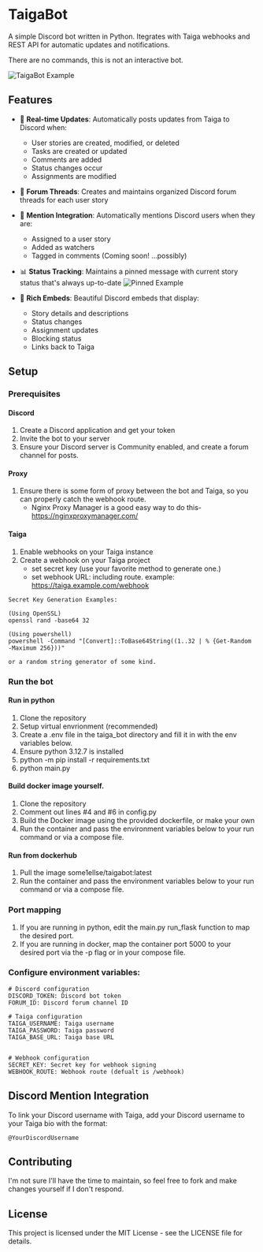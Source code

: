 # TaigaBot

A simple Discord bot written in Python.
Itegrates with Taiga webhooks and REST API for automatic updates and notifications.

There are no commands, this is not an interactive bot.

![TaigaBot Example](https://some1ellse.s3.us-west-2.amazonaws.com/images/TaigaBot_Example.png)

## Features

- 🔄 **Real-time Updates**:
Automatically posts updates from Taiga to Discord when:
  - User stories are created, modified, or deleted
  - Tasks are created or updated
  - Comments are added
  - Status changes occur
  - Assignments are modified

- 📌 **Forum Threads**: Creates and maintains organized Discord forum threads for each user story

- 👥 **Mention Integration**: Automatically mentions Discord users when they are:
  - Assigned to a user story
  - Added as watchers
  - Tagged in comments (Coming soon! ...possibly)

- 📊 **Status Tracking**: Maintains a pinned message with current story status that's always up-to-date
![Pinned Example](https://some1ellse.s3.us-west-2.amazonaws.com/images/Status_embed.png)

- 🎨 **Rich Embeds**: Beautiful Discord embeds that display:
  - Story details and descriptions
  - Status changes
  - Assignment updates
  - Blocking status
  - Links back to Taiga

## Setup

### Prerequisites

#### Discord
1. Create a Discord application and get your token
2. Invite the bot to your server
3. Ensure your Discord server is Community enabled, and create a forum channel for posts.

#### Proxy
1. Ensure there is some form of proxy between the bot and Taiga, so you can properly catch the webhook route.
   - Nginx Proxy Manager is a good easy way to do this- https://nginxproxymanager.com/ 

#### Taiga
1. Enable webhooks on your Taiga instance
2. Create a webhook on your Taiga project
   - set secret key (use your favorite method to generate one.)
   - set webhook URL: including route. example: https://taiga.example.com/webhook
```
Secret Key Generation Examples:

(Using OpenSSL)
openssl rand -base64 32

(Using powershell)
powershell -Command "[Convert]::ToBase64String((1..32 | % {Get-Random -Maximum 256}))"

or a random string generator of some kind.
```

### Run the bot

#### Run in python
1. Clone the repository
2. Setup virtual envrionment (recommended)
3. Create a .env file in the taiga_bot directory and fill it in with the env variables below.
4. Ensure python 3.12.7 is installed
5. python -m pip install -r requirements.txt
6. python main.py

#### Build docker image yourself.
1. Clone the repository
2. Comment out lines #4 and #6 in config.py
3. Build the Docker image using the provided dockerfile, or make your own
4. Run the container and pass the environment variables below to your run command or via a compose file.

#### Run from dockerhub
1. Pull the image some1ellse/taigabot:latest
2. Run the container and pass the environment variables below to your run command or via a compose file.

### Port mapping
1. If you are running in python, edit the main.py run_flask function to map the desired port.
2. If you are running in docker, map the container port 5000 to your desired port via the -p flag or in your compose file.

### Configure environment variables:
   ```env
  # Discord configuration
  DISCORD_TOKEN: Discord bot token
  FORUM_ID: Discord forum channel ID

  # Taiga configuration
  TAIGA_USERNAME: Taiga username
  TAIGA_PASSWORD: Taiga password
  TAIGA_BASE_URL: Taiga base URL


  # Webhook configuration
  SECRET_KEY: Secret key for webhook signing
  WEBHOOK_ROUTE: Webhook route (defualt is /webhook)
   ```

## Discord Mention Integration

To link your Discord username with Taiga, add your Discord username to your Taiga bio with the format:
```
@YourDiscordUsername
```

## Contributing

I'm not sure I'll have the time to maintain, so feel free to fork and make changes yourself if I don't respond.

## License

This project is licensed under the MIT License - see the LICENSE file for details.

